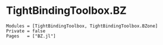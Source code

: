# TightBindingToolbox.BZ

```@autodocs
Modules = [TightBindingToolbox, TightBindingToolbox.BZone]
Private = false
Pages   = ["BZ.jl"]
```